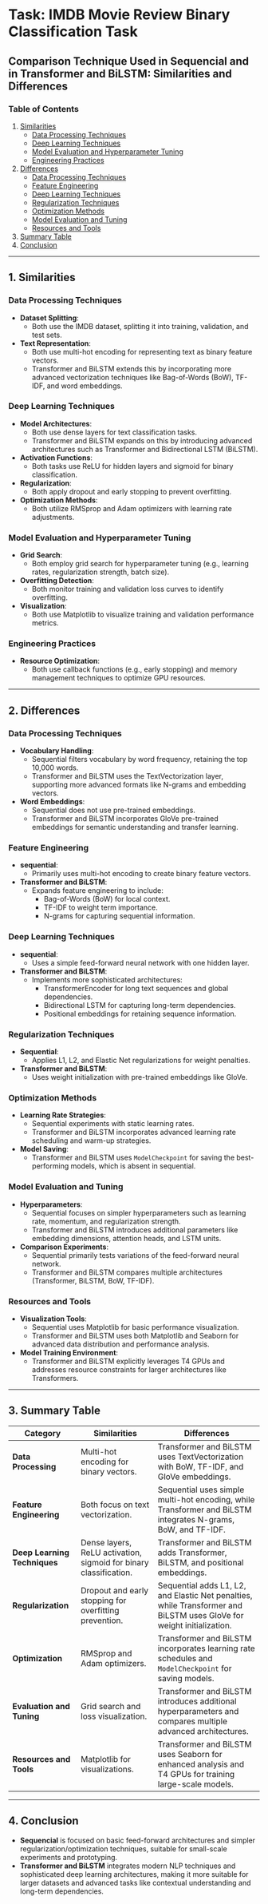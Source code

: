 # Task: IMDB Movie Review Binary Classification Task

## Comparison Technique Used in Sequencial and in Transformer and BiLSTM: Similarities and Differences

### Table of Contents
1. [Similarities](#similarities)
   - [Data Processing Techniques](#data-processing-techniques)
   - [Deep Learning Techniques](#deep-learning-techniques)
   - [Model Evaluation and Hyperparameter Tuning](#model-evaluation-and-hyperparameter-tuning)
   - [Engineering Practices](#engineering-practices)
2. [Differences](#differences)
   - [Data Processing Techniques](#data-processing-techniques-1)
   - [Feature Engineering](#feature-engineering)
   - [Deep Learning Techniques](#deep-learning-techniques-1)
   - [Regularization Techniques](#regularization-techniques)
   - [Optimization Methods](#optimization-methods)
   - [Model Evaluation and Tuning](#model-evaluation-and-tuning)
   - [Resources and Tools](#resources-and-tools)
3. [Summary Table](#summary-table)
4. [Conclusion](#conclusion)

---

## 1. Similarities

### Data Processing Techniques
- **Dataset Splitting**:
  - Both use the IMDB dataset, splitting it into training, validation, and test sets.
- **Text Representation**:
  - Both use multi-hot encoding for representing text as binary feature vectors.
  - Transformer and BiLSTM extends this by incorporating more advanced vectorization techniques like Bag-of-Words (BoW), TF-IDF, and word embeddings.

### Deep Learning Techniques
- **Model Architectures**:
  - Both use dense layers for text classification tasks.
  - Transformer and BiLSTM expands on this by introducing advanced architectures such as Transformer and Bidirectional LSTM (BiLSTM).
- **Activation Functions**:
  - Both tasks use ReLU for hidden layers and sigmoid for binary classification.
- **Regularization**:
  - Both apply dropout and early stopping to prevent overfitting.
- **Optimization Methods**:
  - Both utilize RMSprop and Adam optimizers with learning rate adjustments.

### Model Evaluation and Hyperparameter Tuning
- **Grid Search**:
  - Both employ grid search for hyperparameter tuning (e.g., learning rates, regularization strength, batch size).
- **Overfitting Detection**:
  - Both monitor training and validation loss curves to identify overfitting.
- **Visualization**:
  - Both use Matplotlib to visualize training and validation performance metrics.

### Engineering Practices
- **Resource Optimization**:
  - Both use callback functions (e.g., early stopping) and memory management techniques to optimize GPU resources.

---

## 2. Differences

### Data Processing Techniques
- **Vocabulary Handling**:
  - Sequential filters vocabulary by word frequency, retaining the top 10,000 words.
  - Transformer and BiLSTM uses the TextVectorization layer, supporting more advanced formats like N-grams and embedding vectors.
- **Word Embeddings**:
  - Sequential does not use pre-trained embeddings.
  - Transformer and BiLSTM incorporates GloVe pre-trained embeddings for semantic understanding and transfer learning.

### Feature Engineering
- **sequential**:
  - Primarily uses multi-hot encoding to create binary feature vectors.
- **Transformer and BiLSTM**:
  - Expands feature engineering to include:
    - Bag-of-Words (BoW) for local context.
    - TF-IDF to weight term importance.
    - N-grams for capturing sequential information.

### Deep Learning Techniques
- **sequential**:
  - Uses a simple feed-forward neural network with one hidden layer.
- **Transformer and BiLSTM**:
  - Implements more sophisticated architectures:
    - TransformerEncoder for long text sequences and global dependencies.
    - Bidirectional LSTM for capturing long-term dependencies.
    - Positional embeddings for retaining sequence information.

### Regularization Techniques
- **Sequential**:
  - Applies L1, L2, and Elastic Net regularizations for weight penalties.
- **Transformer and BiLSTM**:
  - Uses weight initialization with pre-trained embeddings like GloVe.

### Optimization Methods
- **Learning Rate Strategies**:
  - Sequential experiments with static learning rates.
  - Transformer and BiLSTM incorporates advanced learning rate scheduling and warm-up strategies.
- **Model Saving**:
  - Transformer and BiLSTM uses `ModelCheckpoint` for saving the best-performing models, which is absent in sequential.

### Model Evaluation and Tuning
- **Hyperparameters**:
  - Sequential focuses on simpler hyperparameters such as learning rate, momentum, and regularization strength.
  - Transformer and BiLSTM introduces additional parameters like embedding dimensions, attention heads, and LSTM units.
- **Comparison Experiments**:
  - Sequential primarily tests variations of the feed-forward neural network.
  - Transformer and BiLSTM compares multiple architectures (Transformer, BiLSTM, BoW, TF-IDF).

### Resources and Tools
- **Visualization Tools**:
  - Sequential uses Matplotlib for basic performance visualization.
  - Transformer and BiLSTM uses both Matplotlib and Seaborn for advanced data distribution and performance analysis.
- **Model Training Environment**:
  - Transformer and BiLSTM explicitly leverages T4 GPUs and addresses resource constraints for larger architectures like Transformers.

---

## 3. Summary Table

| **Category**               | **Similarities**                                                    | **Differences**                                                                                   |
|-----------------------------|--------------------------------------------------------------------|---------------------------------------------------------------------------------------------------|
| **Data Processing**         | Multi-hot encoding for binary vectors.                           | Transformer and BiLSTM uses TextVectorization with BoW, TF-IDF, and GloVe embeddings.                               |
| **Feature Engineering**     | Both focus on text vectorization.                                | Sequential uses simple multi-hot encoding, while Transformer and BiLSTM integrates N-grams, BoW, and TF-IDF.              |
| **Deep Learning Techniques**| Dense layers, ReLU activation, sigmoid for binary classification.| Transformer and BiLSTM adds Transformer, BiLSTM, and positional embeddings.                                         |
| **Regularization**          | Dropout and early stopping for overfitting prevention.           | Sequential adds L1, L2, and Elastic Net penalties, while Transformer and BiLSTM uses GloVe for weight initialization.      |
| **Optimization**            | RMSprop and Adam optimizers.                                     | Transformer and BiLSTM incorporates learning rate schedules and `ModelCheckpoint` for saving models.               |
| **Evaluation and Tuning**   | Grid search and loss visualization.                              | Transformer and BiLSTM introduces additional hyperparameters and compares multiple advanced architectures.          |
| **Resources and Tools**     | Matplotlib for visualizations.                                   | Transformer and BiLSTM uses Seaborn for enhanced analysis and T4 GPUs for training large-scale models.              |

---

## 4. Conclusion
- **Sequencial** is focused on basic feed-forward architectures and simpler regularization/optimization techniques, suitable for small-scale experiments and prototyping.
- **Transformer and BiLSTM** integrates modern NLP techniques and sophisticated deep learning architectures, making it more suitable for larger datasets and advanced tasks like contextual understanding and long-term dependencies.
